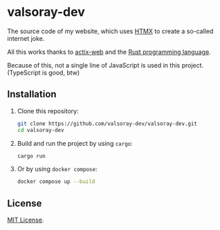 # valsoray-dev

The source code of my website, which uses [HTMX](https://github.com/bigskysoftware/htmx) to create a so-called internet joke.

All this works thanks to [actix-web](https://github.com/actix/actix-web) and the [Rust programming language](https://github.com/rust-lang/rust).

Because of this, not a single line of JavaScript is used in this project. (TypeScript is good, btw)

## Installation

1. Clone this repository:

   ```bash
   git clone https://github.com/valsoray-dev/valsoray-dev.git
   cd valsoray-dev
   ```

2. Build and run the project by using `cargo`:

   ```bash
   cargo run
   ```

3. Or by using `docker compose`:

    ```bash
    docker compose up --build
    ```

## License

[MIT License](LICENSE).
